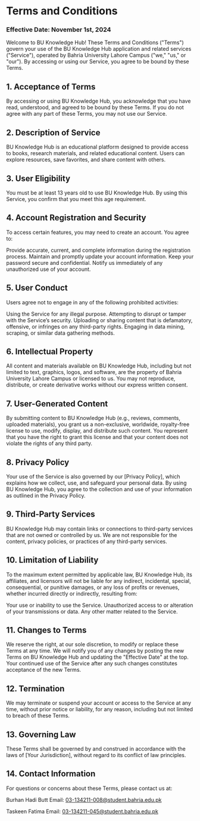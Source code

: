 # Terms and Conditions
### Effective Date: November 1st, 2024

Welcome to BU Knowledge Hub! These Terms and Conditions ("Terms") govern your use of the BU Knowledge Hub application and related services ("Service"), operated by Bahria University Lahore Campus ("we," "us," or "our"). By accessing or using our Service, you agree to be bound by these Terms.

## 1. Acceptance of Terms
By accessing or using BU Knowledge Hub, you acknowledge that you have read, understood, and agreed to be bound by these Terms. If you do not agree with any part of these Terms, you may not use our Service.

## 2. Description of Service
BU Knowledge Hub is an educational platform designed to provide access to books, research materials, and related educational content. Users can explore resources, save favorites, and share content with others.

## 3. User Eligibility
You must be at least 13 years old to use BU Knowledge Hub. By using this Service, you confirm that you meet this age requirement.

## 4. Account Registration and Security
To access certain features, you may need to create an account. You agree to:

Provide accurate, current, and complete information during the registration process.
Maintain and promptly update your account information.
Keep your password secure and confidential.
Notify us immediately of any unauthorized use of your account.

## 5. User Conduct
Users agree not to engage in any of the following prohibited activities:

Using the Service for any illegal purpose.
Attempting to disrupt or tamper with the Service’s security.
Uploading or sharing content that is defamatory, offensive, or infringes on any third-party rights.
Engaging in data mining, scraping, or similar data gathering methods.

## 6. Intellectual Property
All content and materials available on BU Knowledge Hub, including but not limited to text, graphics, logos, and software, are the property of Bahria University Lahore Campus or licensed to us. You may not reproduce, distribute, or create derivative works without our express written consent.

## 7. User-Generated Content
By submitting content to BU Knowledge Hub (e.g., reviews, comments, uploaded materials), you grant us a non-exclusive, worldwide, royalty-free license to use, modify, display, and distribute such content. You represent that you have the right to grant this license and that your content does not violate the rights of any third party.

## 8. Privacy Policy
Your use of the Service is also governed by our [Privacy Policy], which explains how we collect, use, and safeguard your personal data. By using BU Knowledge Hub, you agree to the collection and use of your information as outlined in the Privacy Policy.

## 9. Third-Party Services
BU Knowledge Hub may contain links or connections to third-party services that are not owned or controlled by us. We are not responsible for the content, privacy policies, or practices of any third-party services.

## 10. Limitation of Liability
To the maximum extent permitted by applicable law, BU Knowledge Hub, its affiliates, and licensors will not be liable for any indirect, incidental, special, consequential, or punitive damages, or any loss of profits or revenues, whether incurred directly or indirectly, resulting from:

Your use or inability to use the Service.
Unauthorized access to or alteration of your transmissions or data.
Any other matter related to the Service.

## 11. Changes to Terms
We reserve the right, at our sole discretion, to modify or replace these Terms at any time. We will notify you of any changes by posting the new Terms on BU Knowledge Hub and updating the "Effective Date" at the top. Your continued use of the Service after any such changes constitutes acceptance of the new Terms.

## 12. Termination
We may terminate or suspend your account or access to the Service at any time, without prior notice or liability, for any reason, including but not limited to breach of these Terms.

## 13. Governing Law
These Terms shall be governed by and construed in accordance with the laws of [Your Jurisdiction], without regard to its conflict of law principles.

## 14. Contact Information
For questions or concerns about these Terms, please contact us at:

Burhan Hadi Butt
Email: 03-134211-008@student.bahria.edu.pk

Taskeen Fatima
Email: 03-134211-045@student.bahria.edu.pk
